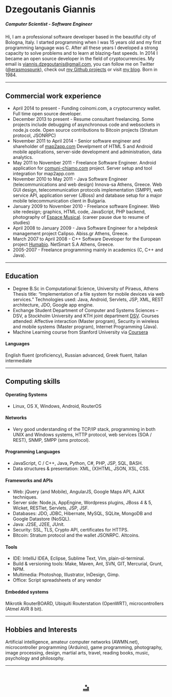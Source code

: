 # Dzegoutanis Giannis
##### Computer Scientist - Software Engineer
Hi, I am a professional software developer based in the beautiful city of Bologna, Italy. I started programming when I was 15 years old and my first programming language was C. After all these years I developed a strong capacity to solve problems and to learn at blazing-fast speeds. In 2014 I became an open source developer in the field of cryptocurrencies. My email is <yiannis.dzegoutanis@gmail.com>, you can follow me on Twitter ([@erasmospunk](https://twitter.com/erasmospunk)), check out [my Github projects](https://github.com/erasmospunk) or visit [my blog](http://www.erasmospunk.com). Born in 1984.

***

## Commercial work experience
- April 2014 to present - Funding coinomi.com, a cryptocurrency wallet. Full time open source developer.
- December 2013 to present - Resume consultant freelancing. Some projects include debugging of asynchronous code and websockets in node.js code. Open source contributions to Bitcoin projects (Stratum protocol, JSONRPC)
- November 2011 to April 2014 - Senior software engineer and shareholder of [map2app.com](http://www.map2app.com/)
Develpment of HTML 5 and Android mobile applications, server-side development and administration, data analytics.
- May 2011 to November 2011 - Freelance Software Engineer. Android application for [comuni-chiamo.com](http://comuni-chiamo.com/) project. Server setup and tool integration for map2app.com
- November 2010 to May 2011 - Java Software Engineer (telecommunications and web design) Innova-sa Athens, Greece. Web GUI design, telecommunication protocols implementation (SMPP), web service API, application server (JBoss) and database setup for a major mobile telecommunication client in Bulgaria.
- January 2009 to November 2010 - Freelance software Engineer. Web site redesign; graphics, HTML code, JavaScript, PHP backend, photography of [Espace Musical](http://www.espace-musical.gr).
(career pause due to resume of studies)
- April 2008 to January 2009 - Java Software Engineer for a helpdesk management project Calipso. Abiss.gr Athens, Greece.
- March 2007 to April 2008 - C++ Software Developer for the European project [Humabio](http://www.humabio-eu.org). NetSmart S.A Athens, Greece.
- 2005-2007 - Freelance programming mainly in academics (C, C++ and Java).

***

## Education
- Degree B.Sc in Computational Science, University of Piraeus, Athens
Thesis title: “Implementation of a file system for mobile devices via web services.” Technologies used: Java, Android, Servlets, JSP, XML, REST architecture, JDO, Google app engine.
- Exchange Student Department of Computer and Systems Sciences – DSV, a Stockholm University and KTH joint department [DSV](http://dsv.su.se/en/).
Courses attended:  Affective interaction (Master program), Security in wireless and mobile systems (Master program), Internet Programming (Java).
- Machine Learning course from Stanford University via [Coursera](http://coursera.org)

#### Languages
English fluent (proficiency), Russian advanced, Greek fluent, Italian intermediate

***

## Computing skills

#### Operating Systems
- Linux, OS X, Windows, Android, RouterOS

#### Networks
- Very good understanding of the TCP/IP stack, programming in both UNIX and Windows systems, HTTP protocol, web services (SOA / REST), SNMP, SMPP (sms protocol).

#### Programming Languages
- JavaScript, C / C++, Java, Python, C#, PHP, JSP, SQL, BASH.
- Data structures & presentation: XML, (X)HTML, JSON, XSL, CSS.

#### Frameworks and APIs
- Web: jQuery (and Mobile), AngularJS, Google Maps API, AJAX techniques.
- Server side: Node.js, AppEngine, Wordpress plugins, JBoss 4 & 5, Wicket, RESTlet, Servlets, JSP, JSF.
- Databases: JDO, JDBC, Hibernate, MySQL, SQLite, MongoDB and Google Datastore (NoSQL).
- Java: J2SE, J2EE, JUnit.
- Security: SSL, TLS, Crypto API, certificates for HTTPS.
- Bitcoin: Stratum protocol and the wallet JSONRPC. Altcoins.

#### Tools
- IDE: IntelliJ IDEA, Eclipse, Sublime Text, Vim, plain-ol-terminal.
- Build & versioning tools: Make, Maven, Ant, SVN, GIT, Mercurial, Grunt, NPM.
- Multimedia: Photoshop, Illustrator, InDesign, Gimp.
- Office: Script spreadsheets of any vendor

#### Embedded systems
Mikrotik RouterBOARD, Ubiquiti Routerstation (OpenWRT), microcontrollers (Atmel AVR 8 bit).

***

## Hobbies and Interests
Artificial intelligence, amateur computer networks (AWMN.net), microcontroller programming (Arduino), game programming, photography, image processing, design, martial arts, travel, reading books, music, psychology and philosophy.

***

<div class="center"><img src="glider.png" alt="glider" style="display: block;margin: 4em auto 0 auto;"></div>
